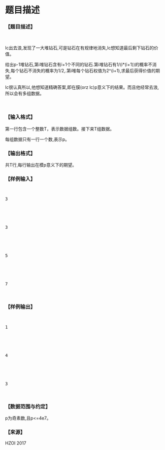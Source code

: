# 题目描述


<h3>
【题目描述】
</h3>
<p>
<br/>
</p>
<p>
lc出去浪,发现了一大堆钻石,可是钻石在有规律地消失,lc想知道最后剩下钻石的价值。
</p>
<p>
给出p-1堆钻石,第i堆钻石含有i+1个不同的钻石.第i堆钻石有1/(i*(i+1))的概率不消失,每个钻石不消失的概率为1/2,.第i堆每个钻石权值为2^(i+1),求最后获得价值的期望。
</p>
<p>
lc很认真所以,他想知道精确答案,即在膜(orz lc)p意义下的结果。而且他经常去浪,所以会有多组数据。
</p>
<p>
<br/>
</p>
<h3>
【输入格式】
</h3>
<p>
第一行包含一个整数T，表示数据组数。接下来T组数据。
</p>
<p>
每组数据只有一行一个数,表示p。
</p>
<h3>
【输出格式】
</h3>
<p>
共T行,每行输出在模p意义下的期望。
</p>
<h3>
【样例输入】
</h3>
<pre><p>
3
</p>

<p>
3
</p>

<p>
5
</p>

<p>
7<span style="font-family:monospace;"></span> 
</p>
</pre>
<h3>
【样例输出】
</h3>
<pre><p>
1
</p>

<p>
4
</p>

<p>
3
</p>
</pre>
<h3>
【数据范围与约定】
</h3>
<p>
p为奇素数,且p&lt;=4e7。
</p>
<h3>
【来源】
</h3>
<p>
HZOI 2017
</p>
